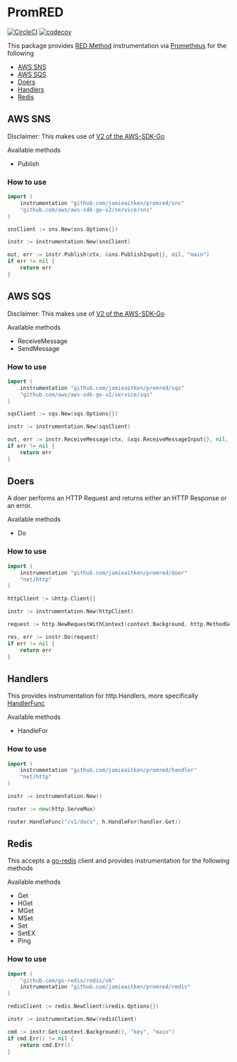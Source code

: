# PromRED
[![CircleCI](https://circleci.com/gh/jamieaitken/promred/tree/main.svg?style=svg)](https://circleci.com/gh/jamieaitken/promred/tree/main)
[![codecov](https://codecov.io/gh/jamieaitken/promred/branch/main/graph/badge.svg?token=5C0QQP4JE5)](https://codecov.io/gh/jamieaitken/promred)

This package provides [RED Method](https://grafana.com/blog/2018/08/02/the-red-method-how-to-instrument-your-services/) 
instrumentation via [Prometheus](https://prometheus.io/) for the following

- [AWS SNS](#aws-sns)
- [AWS SQS](#aws-sqs)
- [Doers](#doers)
- [Handlers](#handlers)
- [Redis](#redis)

## AWS SNS
Disclaimer: This makes use of [V2 of the AWS-SDK-Go](https://github.com/aws/aws-sdk-go-v2)

Available methods
- Publish

### How to use
```go
import (
	instrumentation "github.com/jamieaitken/promred/sns"
	"github.com/aws/aws-sdk-go-v2/service/sns"
)

snsClient := sns.New(sns.Options{})

instr := instrumentation.New(snsClient)

out, err := instr.Publish(ctx, &sns.PublishInput{}, nil, "main")
if err != nil {
	return err
}
```


## AWS SQS
Disclaimer: This makes use of [V2 of the AWS-SDK-Go](https://github.com/aws/aws-sdk-go-v2)

Available methods
- ReceiveMessage
- SendMessage

### How to use
```go
import (
	instrumentation "github.com/jamieaitken/promred/sqs"
	"github.com/aws/aws-sdk-go-v2/service/sqs"
)

sqsClient := sqs.New(sqs.Options{})

instr := instrumentation.New(sqsClient)

out, err := instr.ReceiveMessage(ctx, &sqs.ReceiveMessageInput{}, nil, "main")
if err != nil {
	return err
}
```

## Doers
A doer performs an HTTP Request and returns either an HTTP Response or an error.

Available methods
- Do

### How to use
```go
import (
	instrumentation "github.com/jamieaitken/promred/doer"
	"net/http"
)

httpClient := &http.Client{}

instr := instrumentation.New(httpClient)

request := http.NewRequestWithContext(context.Background, http.MethodGet, "https://example.com", nil)

res, err := instr.Do(request)
if err != nil {
	return err
}
```

## Handlers
This provides instrumentation for http.Handlers, more specifically [HandlerFunc](https://pkg.go.dev/net/http#HandlerFunc)

Available methods
- HandleFor

### How to use
```go
import (
    instrumentation "github.com/jamieaitken/promred/handler"
    "net/http"
)

instr := instrumentation.New()

router := new(http.ServeMux)

router.HandleFunc("/v1/docs", h.HandleFor(handler.Get))


```

## Redis
This accepts a [go-redis](https://github.com/go-redis/redis) client and provides instrumentation for the following 
methods

Available methods
- Get
- HGet
- MGet
- MSet
- Set
- SetEX
- Ping

### How to use 
```go
import (
    "github.com/go-redis/redis/v8"
    instrumentation "github.com/jamieaitken/promred/redis"
)

redisClient := redis.NewClient(&redis.Options{})

instr := instrumentation.New(redisClient)

cmd := instr.Get(context.Background(), "key", "main")
if cmd.Err() != nil {
	return cmd.Err()
}
```